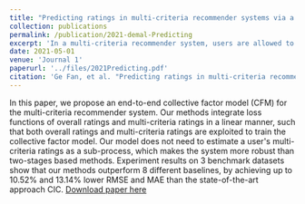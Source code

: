 ```yaml
---
title: "Predicting ratings in multi-criteria recommender systems via a collective factor model"
collection: publications
permalink: /publication/2021-demal-Predicting
excerpt: 'In a multi-criteria recommender system, users are allowed to give an overall rating to an item and provide a score on each of its attribute.  Finding an effective method to exploit a user &aposs multi-criteria ratings to predict the overall rating becomes one of the most important challenges. Among traditional solutions, most of the architectures are not designed in an end-to-end manner. These approaches initially estimate a user&aposs multi-criteria scores, and train a separate model to predict the user&aposs overall rating. This introduces extra training overhead, and the overall prediction accuracy is usually sensitive to its multi-criteria ratings models.  In this paper, we propose a collective model to predict user&aposs overall rating by automatically weighting each of the predicted multi-criteria sub-scores. The proposed architecture integrates the multi-criteria ratings  and the overall rating models in a unified system, which allows to train and perform multi-criteria recommendation in an end-to-end manner. Experiments on 3 real datasets show that our proposed architectures achieve up to 13.14% lower prediction error over baseline approaches.'
date: 2021-05-01
venue: 'Journal 1'
paperurl: '../files/2021Predicting.pdf'
citation: 'Ge Fan, et al. "Predicting ratings in multi-criteria recommender systems via a collective factor model." Companion Proceedings of the Web Conference 2021: 1-6.'
---
```


In this paper, we propose an end-to-end collective factor model (CFM) for the multi-criteria recommender system. Our methods integrate loss functions of overall ratings and multi-criteria ratings in a linear manner, such that both overall ratings and multi-criteria ratings are exploited to train the collective factor model. Our model does not need to estimate a user's multi-criteria ratings as a sub-process, which makes the system more robust than two-stages based methods. Experiment results on 3 benchmark datasets show that our methods outperform 8 different baselines, by achieving up to 10.52% and 13.14% lower RMSE and MAE than the state-of-the-art approach CIC.
[Download paper here](../files/2018Preference.pdf)
